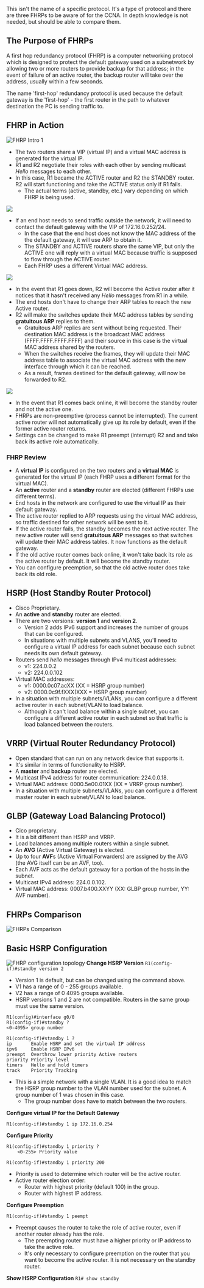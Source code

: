 This isn't the name of a specific protocol. It's a type of protocol and there are three FHRPs to be aware of for the CCNA. In depth knowledge is not needed, but should be able to compare them.
## The Purpose of FHRPs
A first hop redundancy protocol (FHRP) is a computer networking protocol which is designed to protect the default gateway used on a subnetwork by allowing two or more routers to provide backup for that address; in the event of failure of an active router, the backup router will take over the address, usually within a few seconds.

The name 'first-hop' redundancy protocol is used because the default gateway is the 'first-hop' - the first router in the path to whatever destination the PC is sending traffic to.
## FHRP in Action
![FHRP Intro 1](./img2/fhrp-intro-1.png)
* The two routers share a VIP (virtual IP) and a virtual MAC address is generated for the virtual IP.
* R1 and R2 negotiate their roles with each other by sending multicast *Hello* messages to each other.
* In this case, R1 became the ACTIVE router and R2 the STANDBY router. R2 will start functioning and take the ACTIVE status only if R1 fails.
	* The actual terms (active, standby, etc.) vary depending on which FHRP is being used.

![](./img2/fhrp-intro-2.png)
* If an end host needs to send traffic outside the network, it will need to contact the default gateway with the VIP of 172.16.0.252/24.
	* In the case that the end host does not know the MAC address of the the default gateway, it will use ARP to obtain it.
	* The STANDBY and ACTIVE routers share the same VIP, but only the ACTIVE one will reply  with a virtual MAC because traffic is supposed to flow through the ACTIVE router.
	* Each FHRP uses a different Virtual MAC address.
	
![](./img2/fhrp-intro-3.png)
* In the event that R1 goes down, R2 will become the Active router after it notices that it hasn't received any *Hello* messages from R1 in a while.
* The end hosts don't have to change their ARP tables to reach the new Active router.
* R2 will make the switches update their MAC address tables by sending **gratuitous ARP** replies to them.
	* Gratuitous ARP replies are sent without being requested. Their destination MAC address is the broadcast MAC address (FFFF.FFFF.FFFF.FFFF) and their source in this case is the virtual MAC address shared by the routers.
	* When the switches receive the frames, they will update their MAC address table to associate the virtual MAC address with the new interface through which it can be reached.
	* As a result, frames destined for the default gateway, will now be forwarded to R2.

![](./img2/fhrp-intro-4.png)
* In the event that R1 comes back online, it will become the standby router and not the active one.
* FHRPs are non-preemptive (process cannot be interrupted). The current active router will not automatically give up its role by default, even if the former active router returns.
* Settings can be changed to make R1 preempt (interrupt) R2 and and take back its active role automatically.
### FHRP Review
* A **virtual IP** is configured on the two routers and a **virtual MAC** is generated for the virtual IP (each FHRP uses a different format for the virtual MAC).
* An **active** router and a **standby** router are elected (different FHRPs use different terms).
* End hosts in the network are configured to use the virtual IP as their default gateway.
* The active router replied to ARP requests using the virtual MAC address, so traffic destined for other network will be sent to it.
* If the active router fails, the standby becomes the next active router. The new active router will send **gratuitous ARP** messages so that switches will update their MAC address tables. It now functions as the default gateway.
* If the old active router comes back online, it won't take back its role as the active router by default. It will become the standby router.
* You can configure preemption, so that the old active router does take back its old role.
## HSRP (Host Standby Router Protocol)
* Cisco Proprietary.
* An **active** and **standby** router are elected.
* There are two versions: **version 1** and **version 2**.
	* Version 2 adds IPv6 support and increases the number of groups that can be configured.
	* In situations with multiple subnets and VLANS, you'll need to configure a virtual IP address for each subnet because each subnet needs its own default gateway.
* Routers send *hello* messages through IPv4 multicast addresses:
	* v1: 224.0.0.2
	* v2: 224.0.0.102
* Virtual MAC addresses:
	* v1: 0000.0c07.acXX (XX = HSRP group number)
	* v2: 0000.0c9f.fXXX(XXX = HSRP group number)
* In a situation with multiple subnets/VLANs, you can configure a different active router in each subnet/VLAN to load balance.
	* Although it can't load balance within a single subnet, you can configure a different active router in each subnet so that traffic is load balanced between the routers.
## VRRP (Virtual Router Redundancy Protocol)
* Open standard that can run on any network device that supports it.
* It's similar in terms of functionality to HSRP.
* A **master** and **backup** router are elected.
* Multicast IPv4 address for router communication: 224.0.0.18.
* Virtual MAC address: 0000.5e00.01XX (XX = VRRP group number).
* In a situation with multiple subnets/VLANs, you can configure a different master router in each subnet/VLAN to load balance.
## GLBP (Gateway Load Balancing Protocol)
* Cico proprietary.
* It is a bit different than HSRP and VRRP.
* Load balances among multiple routers within a single subnet.
* An **AVG** (Active Virtual Gateway) is elected.
* Up to four **AVF**s (Active Virtual Forwarders) are assigned by the AVG (the AVG itself can be an AVF, too).
* Each AVF acts as the default gateway for a portion of the hosts in the subnet.
* Multicast IPv4 address: 224.0.0.102.
* Virtual MAC address: 0007.b400.XXYY (XX: GLBP group number, YY: AVF number).
## FHRPs Comparison 
![FHRPs Comparison](./img2/comparing-fhrps.png)
## Basic HSRP Configuration
![FHRP configuration topology](./img2/FHRP-config-topology.png)
**Change HSRP Version**
`R1(config-if)#standby version 2`
* Version 1 is default, but can be changed using the command above.
* V1 has a range of 0 - 255 groups available.
* V2 has a range of 0 4095 groups available.
* HSRP versions 1 and 2 are not compatible. Routers in the same group must use the same version.

```
R1(config)#interface g0/0
R1(config-if)#standby ?
<0-4095> group number

R1(config-if)#standby 1 ?
ip       Enable HSRP and set the virtual IP address
ipv6     Enable HSRP IPv6
preempt  Overthrow lower priority Active routers
priority Priority level
timers   Hello and hold timers
track    Priority Tracking

```
* This is a simple network with a single VLAN. It is a good idea to match the HSRP group number to the VLAN number used for the subnet. A group number of 1 was chosen in this case.
	* The group number does have to match between the two routers.

**Configure virtual IP for the Default Gateway**
```
R1(config-if)#standby 1 ip 172.16.0.254
```

**Configure Priority**
```
R1(config-if)#standby 1 priority ?
	<0-255> Priority value

R1(config-if)#standby 1 priority 200
```
* Priority is used to determine which router will be the active router.
* Active router election order:
	* Router with highest priority (default 100) in the group.
	* Router with highest IP address.

**Configure Preemption**
```
R1(config-if)#standby 1 peempt
```
* Preempt causes the router to take the role of active router, even if another router already has the role. 
	* The preempting router must have a higher priority or IP address to take the active role.
	* It's only necessary to configure preemption on the router that you want to become the active router. It is not necessary on the standby router.

**Show HSRP Configuration**
`R1# show standby`
